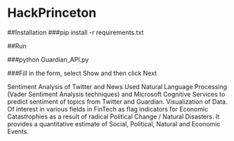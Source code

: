 # HackPrinceton
##Installation
###pip install -r requirements.txt

##Run

###python Guardian_API.py

###Fill in the form, select Show and then click Next

Sentiment Analysis of Twitter and News
Used Natural Language Processing (Vader Sentiment Analysis techniques) and Microsoft Cognitive Services to predict sentiment of topics from Twitter and Guardian. 
Visualization of Data.
Of interest in various fields in FinTech as flag indicators for Economic Catastrophies as a result of radical Political Change / Natural Disasters. 
It provides a quantitative estimate of Social, Political, Natural and Economic Events.
